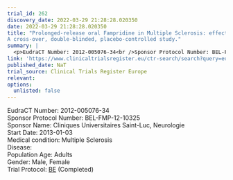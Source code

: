 ```yaml
---
trial_id: 262
discovery_date: 2022-03-29 21:28:28.020350
date: 2022-03-29 21:28:28.020350
title: "Prolonged-release oral Fampridine in Multiple Sclerosis: effects on clinical, neurophysiological and quantified gait analysis parameters.
A cross-over, double-blinded, placebo-controlled study."
summary: |
  <p>EudraCT Number: 2012-005076-34<br />Sponsor Protocol Number: BEL-FMP-12-10325<br />Sponsor Name: Cliniques Universitaires Saint-Luc, Neurologie<br />Start Date: 2013-01-03<br />Medical condition: Multiple Sclerosis<br />Disease: <br />Population Age: Adults<br />Gender: Male, Female<br />Trial Protocol: <a href="https://www.clinicaltrialsregister.eu/ctr-search/trial/2012-005076-34/BE">BE</a> (Completed)</p>
link: 'https://www.clinicaltrialsregister.eu/ctr-search/search?query=eudract_number:2012-005076-34'
published_date: NaT
trial_source: Clinical Trials Register Europe
relevant: 
options:
  unlisted: false
---
```

<p>EudraCT Number: 2012-005076-34<br />Sponsor Protocol Number: BEL-FMP-12-10325<br />Sponsor Name: Cliniques Universitaires Saint-Luc, Neurologie<br />Start Date: 2013-01-03<br />Medical condition: Multiple Sclerosis<br />Disease: <br />Population Age: Adults<br />Gender: Male, Female<br />Trial Protocol: <a href="https://www.clinicaltrialsregister.eu/ctr-search/trial/2012-005076-34/BE">BE</a> (Completed)</p>